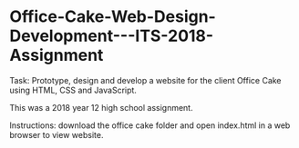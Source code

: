 # Office-Cake-Web-Design-Development---ITS-2018-Assignment

Task: Prototype, design and develop a website for the client Office Cake using HTML, CSS and JavaScript. 

This was a 2018 year 12 high school assignment.

Instructions: download the office cake folder and open index.html in a web browser to view website. 
